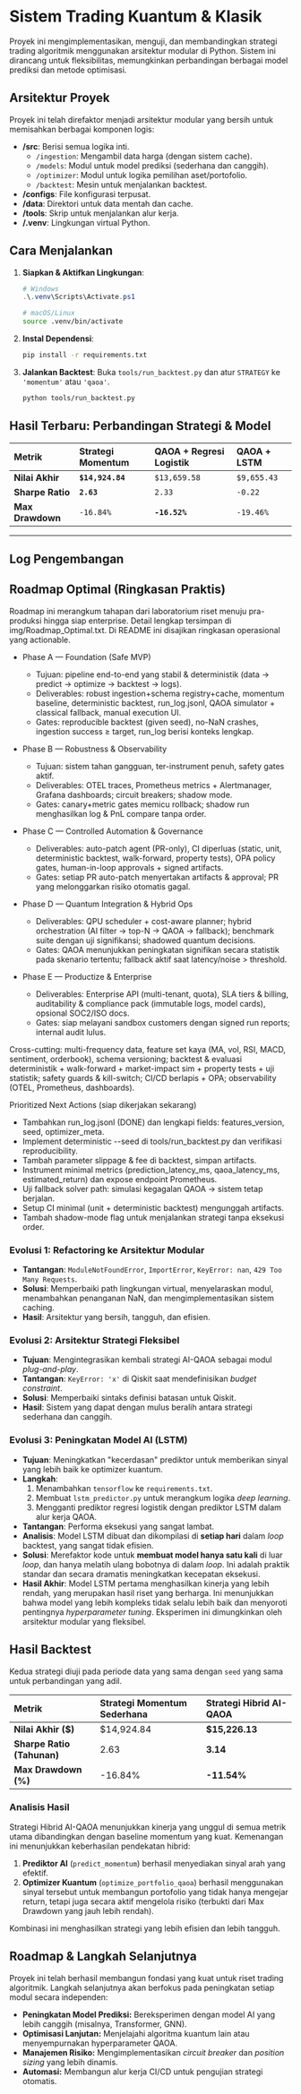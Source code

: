 # Sistem Trading Kuantum & Klasik

Proyek ini mengimplementasikan, menguji, dan membandingkan strategi trading algoritmik menggunakan arsitektur modular di Python. Sistem ini dirancang untuk fleksibilitas, memungkinkan perbandingan berbagai model prediksi dan metode optimisasi.

## Arsitektur Proyek

Proyek ini telah direfaktor menjadi arsitektur modular yang bersih untuk memisahkan berbagai komponen logis:

-   **/src**: Berisi semua logika inti.
    -   `/ingestion`: Mengambil data harga (dengan sistem cache).
    -   `/models`: Modul untuk model prediksi (sederhana dan canggih).
    -   `/optimizer`: Modul untuk logika pemilihan aset/portofolio.
    -   `/backtest`: Mesin untuk menjalankan backtest.
-   **/configs**: File konfigurasi terpusat.
-   **/data**: Direktori untuk data mentah dan cache.
-   **/tools**: Skrip untuk menjalankan alur kerja.
-   **/.venv**: Lingkungan virtual Python.

## Cara Menjalankan

1.  **Siapkan & Aktifkan Lingkungan**:
    ```powershell
    # Windows
    .\.venv\Scripts\Activate.ps1
    ```
    ```bash
    # macOS/Linux
    source .venv/bin/activate
    ```
2.  **Instal Dependensi**:
    ```bash
    pip install -r requirements.txt
    ```
3.  **Jalankan Backtest**: Buka `tools/run_backtest.py` dan atur `STRATEGY` ke `'momentum'` atau `'qaoa'`.
    ```bash
    python tools/run_backtest.py
    ```

## Hasil Terbaru: Perbandingan Strategi & Model

| Metrik | Strategi Momentum | QAOA + Regresi Logistik | QAOA + LSTM |
| :--- | :--- | :--- | :--- |
| **Nilai Akhir** | **`$14,924.84`** | `$13,659.58` | `$9,655.43`|
| **Sharpe Ratio** | **`2.63`** | `2.33` | `-0.22`|
| **Max Drawdown** | `-16.84%` | **`-16.52%`**| `-19.46%`|

---

## Log Pengembangan

## Roadmap Optimal (Ringkasan Praktis)

Roadmap ini merangkum tahapan dari laboratorium riset menuju pra-produksi hingga siap enterprise. Detail lengkap tersimpan di img/Roadmap_Optimal.txt. Di README ini disajikan ringkasan operasional yang actionable.

- Phase A — Foundation (Safe MVP)
  - Tujuan: pipeline end-to-end yang stabil & deterministik (data → predict → optimize → backtest → logs).
  - Deliverables: robust ingestion+schema registry+cache, momentum baseline, deterministic backtest, run_log.jsonl, QAOA simulator + classical fallback, manual execution UI.
  - Gates: reproducible backtest (given seed), no-NaN crashes, ingestion success ≥ target, run_log berisi konteks lengkap.

- Phase B — Robustness & Observability
  - Tujuan: sistem tahan gangguan, ter-instrument penuh, safety gates aktif.
  - Deliverables: OTEL traces, Prometheus metrics + Alertmanager, Grafana dashboards; circuit breakers; shadow mode.
  - Gates: canary+metric gates memicu rollback; shadow run menghasilkan log & PnL compare tanpa order.

- Phase C — Controlled Automation & Governance
  - Deliverables: auto-patch agent (PR-only), CI diperluas (static, unit, deterministic backtest, walk-forward, property tests), OPA policy gates, human-in-loop approvals + signed artifacts.
  - Gates: setiap PR auto-patch menyertakan artifacts & approval; PR yang melonggarkan risiko otomatis gagal.

- Phase D — Quantum Integration & Hybrid Ops
  - Deliverables: QPU scheduler + cost-aware planner; hybrid orchestration (AI filter → top-N → QAOA → fallback); benchmark suite dengan uji signifikansi; shadowed quantum decisions.
  - Gates: QAOA menunjukkan peningkatan signifikan secara statistik pada skenario tertentu; fallback aktif saat latency/noise > threshold.

- Phase E — Productize & Enterprise
  - Deliverables: Enterprise API (multi-tenant, quota), SLA tiers & billing, auditability & compliance pack (immutable logs, model cards), opsional SOC2/ISO docs.
  - Gates: siap melayani sandbox customers dengan signed run reports; internal audit lulus.

Cross-cutting: multi-frequency data, feature set kaya (MA, vol, RSI, MACD, sentiment, orderbook), schema versioning; backtest & evaluasi deterministik + walk-forward + market-impact sim + property tests + uji statistik; safety guards & kill-switch; CI/CD berlapis + OPA; observability (OTEL, Prometheus, dashboards).

Prioritized Next Actions (siap dikerjakan sekarang)
- Tambahkan run_log.jsonl (DONE) dan lengkapi fields: features_version, seed, optimizer_meta.
- Implement deterministic --seed di tools/run_backtest.py dan verifikasi reproducibility.
- Tambah parameter slippage & fee di backtest, simpan artifacts.
- Instrument minimal metrics (prediction_latency_ms, qaoa_latency_ms, estimated_return) dan expose endpoint Prometheus.
- Uji fallback solver path: simulasi kegagalan QAOA → sistem tetap berjalan.
- Setup CI minimal (unit + deterministic backtest) mengunggah artifacts.
- Tambah shadow-mode flag untuk menjalankan strategi tanpa eksekusi order.

### Evolusi 1: Refactoring ke Arsitektur Modular
-   **Tantangan**: `ModuleNotFoundError`, `ImportError`, `KeyError: nan`, `429 Too Many Requests`.
-   **Solusi**: Memperbaiki path lingkungan virtual, menyelaraskan modul, menambahkan penanganan NaN, dan mengimplementasikan sistem caching.
-   **Hasil**: Arsitektur yang bersih, tangguh, dan efisien.

### Evolusi 2: Arsitektur Strategi Fleksibel
-   **Tujuan**: Mengintegrasikan kembali strategi AI-QAOA sebagai modul *plug-and-play*.
-   **Tantangan**: `KeyError: 'x'` di Qiskit saat mendefinisikan *budget constraint*.
-   **Solusi**: Memperbaiki sintaks definisi batasan untuk Qiskit.
-   **Hasil**: Sistem yang dapat dengan mulus beralih antara strategi sederhana dan canggih.

### Evolusi 3: Peningkatan Model AI (LSTM)
-   **Tujuan**: Meningkatkan "kecerdasan" prediktor untuk memberikan sinyal yang lebih baik ke optimizer kuantum.
-   **Langkah**:
    1.  Menambahkan `tensorflow` ke `requirements.txt`.
    2.  Membuat `lstm_predictor.py` untuk merangkum logika *deep learning*.
    3.  Mengganti prediktor regresi logistik dengan prediktor LSTM dalam alur kerja QAOA.
-   **Tantangan**: Performa eksekusi yang sangat lambat.
-   **Analisis**: Model LSTM dibuat dan dikompilasi di **setiap hari** dalam *loop* backtest, yang sangat tidak efisien.
-   **Solusi**: Merefaktor kode untuk **membuat model hanya satu kali** di luar *loop*, dan hanya melatih ulang bobotnya di dalam *loop*. Ini adalah praktik standar dan secara dramatis meningkatkan kecepatan eksekusi.
-   **Hasil Akhir**: Model LSTM pertama menghasilkan kinerja yang lebih rendah, yang merupakan hasil riset yang berharga. Ini menunjukkan bahwa model yang lebih kompleks tidak selalu lebih baik dan menyoroti pentingnya *hyperparameter tuning*. Eksperimen ini dimungkinkan oleh arsitektur modular yang fleksibel.

## Hasil Backtest

Kedua strategi diuji pada periode data yang sama dengan `seed` yang sama untuk perbandingan yang adil.

| Metrik | Strategi Momentum Sederhana | **Strategi Hibrid AI-QAOA** |
| :--- | :--- | :--- |
| **Nilai Akhir ($)** | $14,924.84 | **$15,226.13** |
| **Sharpe Ratio (Tahunan)** | 2.63 | **3.14** |
| **Max Drawdown (%)** | -16.84% | **-11.54%** |

### Analisis Hasil

Strategi Hibrid AI-QAOA menunjukkan kinerja yang unggul di semua metrik utama dibandingkan dengan baseline momentum yang kuat. Kemenangan ini menunjukkan keberhasilan pendekatan hibrid:

1.  **Prediktor AI** (`predict_momentum`) berhasil menyediakan sinyal arah yang efektif.
2.  **Optimizer Kuantum** (`optimize_portfolio_qaoa`) berhasil menggunakan sinyal tersebut untuk membangun portofolio yang tidak hanya mengejar return, tetapi juga secara aktif mengelola risiko (terbukti dari Max Drawdown yang jauh lebih rendah).

Kombinasi ini menghasilkan strategi yang lebih efisien dan lebih tangguh.

## Roadmap & Langkah Selanjutnya

Proyek ini telah berhasil membangun fondasi yang kuat untuk riset trading algoritmik. Langkah selanjutnya akan berfokus pada peningkatan setiap modul secara independen:
-   **Peningkatan Model Prediksi:** Bereksperimen dengan model AI yang lebih canggih (misalnya, Transformer, GNN).
-   **Optimisasi Lanjutan:** Menjelajahi algoritma kuantum lain atau menyempurnakan hyperparameter QAOA.
-   **Manajemen Risiko:** Mengimplementasikan *circuit breaker* dan *position sizing* yang lebih dinamis.
-   **Automasi:** Membangun alur kerja CI/CD untuk pengujian strategi otomatis.